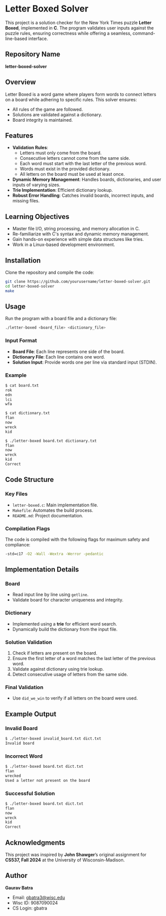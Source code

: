 # Letter Boxed Solver

This project is a solution checker for the New York Times puzzle **Letter Boxed**, implemented in **C**. The program validates user inputs against the puzzle rules, ensuring correctness while offering a seamless, command-line-based interface.

## Repository Name

**letter-boxed-solver**

## Overview

Letter Boxed is a word game where players form words to connect letters on a board while adhering to specific rules. This solver ensures:
- All rules of the game are followed.
- Solutions are validated against a dictionary.
- Board integrity is maintained.

## Features

- **Validation Rules**:  
  - Letters must only come from the board.  
  - Consecutive letters cannot come from the same side.  
  - Each word must start with the last letter of the previous word.  
  - Words must exist in the provided dictionary.  
  - All letters on the board must be used at least once.  
- **Dynamic Memory Management**: Handles boards, dictionaries, and user inputs of varying sizes.  
- **Trie Implementation**: Efficient dictionary lookup.  
- **Robust Error Handling**: Catches invalid boards, incorrect inputs, and missing files.  

## Learning Objectives

- Master file I/O, string processing, and memory allocation in C.  
- Re-familiarize with C's syntax and dynamic memory management.  
- Gain hands-on experience with simple data structures like tries.  
- Work in a Linux-based development environment.  

## Installation

Clone the repository and compile the code:  
```bash
git clone https://github.com/yourusername/letter-boxed-solver.git
cd letter-boxed-solver
make
```

## Usage

Run the program with a board file and a dictionary file:  
```bash
./letter-boxed <board_file> <dictionary_file>
```

### Input Format
- **Board File**: Each line represents one side of the board.  
- **Dictionary File**: Each line contains one word.  
- **Solution Input**: Provide words one per line via standard input (STDIN).  

### Example
```bash
$ cat board.txt
rok
edn
lci
wfa

$ cat dictionary.txt
flan
now
wreck
kid

$ ./letter-boxed board.txt dictionary.txt
flan
now
wreck
kid
Correct
```

## Code Structure

### Key Files
- `letter-boxed.c`: Main implementation file.  
- `Makefile`: Automates the build process.  
- `README.md`: Project documentation.  

### Compilation Flags
The code is compiled with the following flags for maximum safety and compliance:  
```bash
-std=c17 -O2 -Wall -Wextra -Werror -pedantic
```

## Implementation Details

### Board
- Read input line by line using `getline`.  
- Validate board for character uniqueness and integrity.  

### Dictionary
- Implemented using a **trie** for efficient word search.  
- Dynamically build the dictionary from the input file.  

### Solution Validation
1. Check if letters are present on the board.  
2. Ensure the first letter of a word matches the last letter of the previous word.  
3. Validate against dictionary using trie lookup.  
4. Detect consecutive usage of letters from the same side.  

### Final Validation
- Use `did_we_win` to verify if all letters on the board were used.  

## Example Output

### Invalid Board
```bash
$ ./letter-boxed invalid_board.txt dict.txt
Invalid board
```

### Incorrect Word
```bash
$ ./letter-boxed board.txt dict.txt
flan
wrecked
Used a letter not present on the board
```

### Successful Solution
```bash
$ ./letter-boxed board.txt dict.txt
flan
now
wreck
kid
Correct
```

## Acknowledgments
This project was inspired by **John Shawger**’s original assignment for **CS537, Fall 2024** at the University of Wisconsin-Madison.  

## Author
**Gaurav Batra**  
- Email: [gbatra3@wisc.edu](mailto:gbatra3@wisc.edu)  
- Wisc ID: 9087090024  
- CS Login: gbatra  
